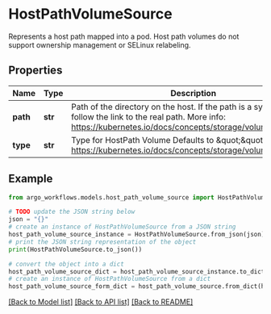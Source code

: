 # HostPathVolumeSource

Represents a host path mapped into a pod. Host path volumes do not support ownership management or SELinux relabeling.

## Properties

Name | Type | Description | Notes
------------ | ------------- | ------------- | -------------
**path** | **str** | Path of the directory on the host. If the path is a symlink, it will follow the link to the real path. More info: https://kubernetes.io/docs/concepts/storage/volumes#hostpath | 
**type** | **str** | Type for HostPath Volume Defaults to \&quot;\&quot; More info: https://kubernetes.io/docs/concepts/storage/volumes#hostpath | [optional] 

## Example

```python
from argo_workflows.models.host_path_volume_source import HostPathVolumeSource

# TODO update the JSON string below
json = "{}"
# create an instance of HostPathVolumeSource from a JSON string
host_path_volume_source_instance = HostPathVolumeSource.from_json(json)
# print the JSON string representation of the object
print(HostPathVolumeSource.to_json())

# convert the object into a dict
host_path_volume_source_dict = host_path_volume_source_instance.to_dict()
# create an instance of HostPathVolumeSource from a dict
host_path_volume_source_form_dict = host_path_volume_source.from_dict(host_path_volume_source_dict)
```
[[Back to Model list]](../README.md#documentation-for-models) [[Back to API list]](../README.md#documentation-for-api-endpoints) [[Back to README]](../README.md)


